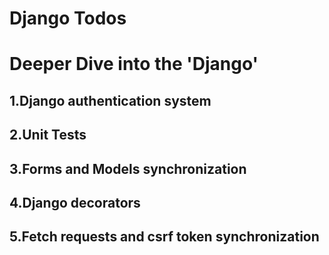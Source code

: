 # Django Todos

# Deeper Dive into the 'Django'

## 1.Django authentication system
## 2.Unit Tests
## 3.Forms and Models synchronization
## 4.Django decorators
## 5.Fetch requests and csrf token synchronization